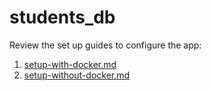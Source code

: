 # students_db

Review the set up guides to configure the app:

1. [setup-with-docker.md](setup-with-docker.md)
1. [setup-without-docker.md](setup-without-docker.md)
